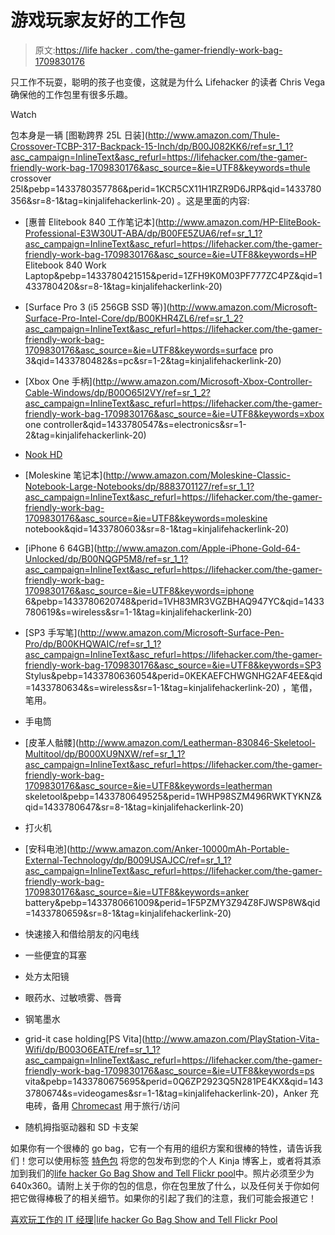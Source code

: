 # 游戏玩家友好的工作包

> 原文:[https://life hacker . com/the-gamer-friendly-work-bag-1709830176](https://lifehacker.com/the-gamer-friendly-work-bag-1709830176)

只工作不玩耍，聪明的孩子也变傻，这就是为什么 Lifehacker 的读者 Chris Vega 确保他的工作包里有很多乐趣。

Watch

包本身是一辆 [图勒跨界 25L 日装](http://www.amazon.com/Thule-Crossover-TCBP-317-Backpack-15-Inch/dp/B00J082KK6/ref=sr_1_1?asc_campaign=InlineText&asc_refurl=https://lifehacker.com/the-gamer-friendly-work-bag-1709830176&asc_source=&ie=UTF8&keywords=thule crossover 25l&pebp=1433780357786&perid=1KCR5CX11H1RZR9D6JRP&qid=1433780356&sr=8-1&tag=kinjalifehackerlink-20) 。这是里面的内容:

*   [惠普 Elitebook 840 工作笔记本](http://www.amazon.com/HP-EliteBook-Professional-E3W30UT-ABA/dp/B00FE5ZUA6/ref=sr_1_1?asc_campaign=InlineText&asc_refurl=https://lifehacker.com/the-gamer-friendly-work-bag-1709830176&asc_source=&ie=UTF8&keywords=HP Elitebook 840 Work Laptop&pebp=1433780421515&perid=1ZFH9K0M03PF777ZC4PZ&qid=1433780420&sr=8-1&tag=kinjalifehackerlink-20)
*   [Surface Pro 3 (i5 256GB SSD 等)](http://www.amazon.com/Microsoft-Surface-Pro-Intel-Core/dp/B00KHR4ZL6/ref=sr_1_2?asc_campaign=InlineText&asc_refurl=https://lifehacker.com/the-gamer-friendly-work-bag-1709830176&asc_source=&ie=UTF8&keywords=surface pro 3&qid=1433780482&s=pc&sr=1-2&tag=kinjalifehackerlink-20)
*   [Xbox One 手柄](http://www.amazon.com/Microsoft-Xbox-Controller-Cable-Windows/dp/B00O65I2VY/ref=sr_1_2?asc_campaign=InlineText&asc_refurl=https://lifehacker.com/the-gamer-friendly-work-bag-1709830176&asc_source=&ie=UTF8&keywords=xbox one controller&qid=1433780547&s=electronics&sr=1-2&tag=kinjalifehackerlink-20)

*   [Nook HD](http://www.barnesandnoble.com/p/samsung-galaxy-tab-4-nook-7-inch-barnes-noble/1119732448)

*   [Moleskine 笔记本](http://www.amazon.com/Moleskine-Classic-Notebook-Large-Notebooks/dp/8883701127/ref=sr_1_1?asc_campaign=InlineText&asc_refurl=https://lifehacker.com/the-gamer-friendly-work-bag-1709830176&asc_source=&ie=UTF8&keywords=moleskine notebook&qid=1433780603&sr=8-1&tag=kinjalifehackerlink-20)

*   [iPhone 6 64GB](http://www.amazon.com/Apple-iPhone-Gold-64-Unlocked/dp/B00NQGP5M8/ref=sr_1_1?asc_campaign=InlineText&asc_refurl=https://lifehacker.com/the-gamer-friendly-work-bag-1709830176&asc_source=&ie=UTF8&keywords=iphone 6&pebp=1433780620748&perid=1VH83MR3VGZBHAQ947YC&qid=1433780619&s=wireless&sr=1-1&tag=kinjalifehackerlink-20)

*   [SP3 手写笔](http://www.amazon.com/Microsoft-Surface-Pen-Pro/dp/B00KHQWAIC/ref=sr_1_1?asc_campaign=InlineText&asc_refurl=https://lifehacker.com/the-gamer-friendly-work-bag-1709830176&asc_source=&ie=UTF8&keywords=SP3 Stylus&pebp=1433780636054&perid=0KEKAEFCHWGNHG2AF4EE&qid=1433780634&s=wireless&sr=1-1&tag=kinjalifehackerlink-20) ，笔借，笔用。

*   手电筒

*   [皮革人骷髅](http://www.amazon.com/Leatherman-830846-Skeletool-Multitool/dp/B000XU9NXW/ref=sr_1_1?asc_campaign=InlineText&asc_refurl=https://lifehacker.com/the-gamer-friendly-work-bag-1709830176&asc_source=&ie=UTF8&keywords=leatherman skeletool&pebp=1433780649525&perid=1WHP98SZM496RWKTYKNZ&qid=1433780647&sr=8-1&tag=kinjalifehackerlink-20)

*   打火机

*   [安科电池](http://www.amazon.com/Anker-10000mAh-Portable-External-Technology/dp/B009USAJCC/ref=sr_1_1?asc_campaign=InlineText&asc_refurl=https://lifehacker.com/the-gamer-friendly-work-bag-1709830176&asc_source=&ie=UTF8&keywords=anker battery&pebp=1433780661009&perid=1F5PZMY3Z94Z8FJWSP8W&qid=1433780659&sr=8-1&tag=kinjalifehackerlink-20)

*   快速接入和借给朋友的闪电线

*   一些便宜的耳塞

*   处方太阳镜

*   眼药水、过敏喷雾、唇膏

*   钢笔墨水

*   grid-it case holding[PS Vita](http://www.amazon.com/PlayStation-Vita-Wifi/dp/B003O6EATE/ref=sr_1_1?asc_campaign=InlineText&asc_refurl=https://lifehacker.com/the-gamer-friendly-work-bag-1709830176&asc_source=&ie=UTF8&keywords=ps vita&pebp=1433780675695&perid=0Q6ZP2923Q5N281PE4KX&qid=1433780674&s=videogames&sr=1-1&tag=kinjalifehackerlink-20)，Anker 充电砖，备用 [Chromecast](https://www.google.com/chrome/devices/chromecast/) 用于旅行/访问

*   随机拇指驱动器和 SD 卡支架

如果你有一个很棒的 go bag，它有一个有用的组织方案和很棒的特性，请告诉我们！您可以使用标签 [特色包](http://kinja.com/tag/featured-bag) 将您的包发布到您的个人 Kinja 博客上，或者将其添加到我们的[life hacker Go Bag Show and Tell Flickr pool](http://www.flickr.com/groups/2301352@N21)中。照片必须至少为 640x360。请附上关于你的包的信息，你在包里放了什么，以及任何关于你如何把它做得棒极了的相关细节。如果你的引起了我们的注意，我们可能会报道它！

[喜欢玩工作的 IT 经理](https://www.flickr.com/photos/51739818@N07/17493142918/in/pool-2301352@N21/)|[life hacker Go Bag Show and Tell Flickr Pool](http://www.flickr.com/groups/2301352@N21)